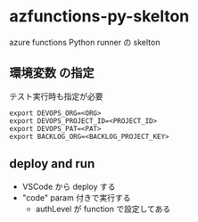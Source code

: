 # azfunctions-py-skelton
azure functions Python runner の skelton


## 環境変数 の指定 

テスト実行時も指定が必要

``` shell
export DEVOPS_ORG=<ORG>
export DEVOPS_PROJECT_ID=<PROJECT_ID>
export DEVOPS_PAT=<PAT>
export BACKLOG_ORG=<BACKLOG_PROJECT_KEY>
```


## deploy and run
- VSCode から deploy する
- "code" param 付きで実行する
     - authLevel が function で設定してある
    
